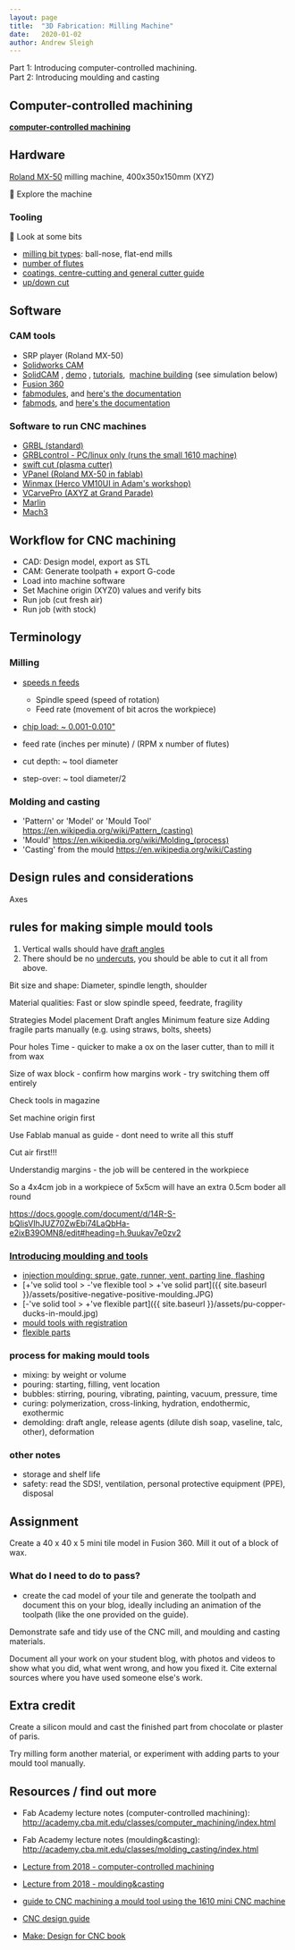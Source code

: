 ```yaml
---
layout: page
title:  "3D Fabrication: Milling Machine"
date:   2020-01-02
author: Andrew Sleigh
---
```


Part 1: Introducing computer-controlled machining.  
Part 2: Introducing moulding and casting

<!--more-->



## Computer-controlled machining
[**computer-controlled machining**](http://academy.cba.mit.edu/classes/computer_machining/index.html "computer controlled machining")

## Hardware

[Roland MX-50](https://www.rolanddga.com/products/3d/mdx-50-benchtop-cnc-mill) milling machine, 400x350x150mm (XYZ)

:thought_balloon: Explore the machine

### Tooling

:thought_balloon: Look at some bits

- [milling bit types](http://mindworks.shoutwiki.com/wiki/Cutter_Types_(Mill)): ball-nose, flat-end mills
- [number of flutes](http://www.cs.cmu.edu/~rapidproto/students.03/zdb/project2/CNCflutes.htm)
- [coatings, centre-cutting and general cutter guide](https://www.cnccookbook.com/cnc-end-mill-guide/)
- [up/down cut](https://www.guhdo.com/blog/up-vs-down-shear-router-bits/)




## Software

### CAM tools

*   SRP player (Roland MX-50)
*   [Solidworks CAM](https://www.youtube.com/watch?v=pPxH-JGTCK4)
*   [SolidCAM](https://www.solidcam.com/professor/solidcam-modules-overview/) , [demo](https://youtu.be/di-VxpxAUGQ) , [tutorials](https://www.solidcam.com/professor/solidcam-jumpstart/),  [machine building](https://youtu.be/R3pW8RenKZk) (see simulation below)
*   [Fusion 360](https://www.autodesk.com/products/fusion-360/blog/getting-started-introduction-to-cam-and-toolpaths/)
*   [fabmodules](http://fabmodules.org), and [here's the documentation](https://github.com/FabModules/fabmodules-html5)
*   [fabmods](http://mods.cba.mit.edu/), and [here's the documentation](https://gitlab.cba.mit.edu/pub/mods)

### Software to run CNC machines

- [GRBL (standard)](https://github.com/gnea/grbl)
- [GRBLcontrol - PC/linux only (runs the small 1610 machine)](https://github.com/trasz/grblControl)
- [swift cut (plasma cutter)](https://swift-cut.com/)
- [VPanel (Roland MX-50 in fablab)](http://support.rolanddga.com/Docs/Documents/departments/Technical%20Services/Downloads/MDX-50_INS_EN_R2.pdf)
- [Winmax (Herco VM10UI in Adam's workshop)](http://www.hurco.com/en-us/cnc-machine-tools/our-control/pages/winmax.aspx)
- [VCarvePro (AXYZ at Grand Parade)](https://www.vectric.com/products/vcarve-pro)
- [Marlin](http://marlinfw.org/)
- [Mach3](https://www.machsupport.com/software/mach3/)


## Workflow for CNC machining

* CAD: Design model, export as STL
* CAM: Generate toolpath + export G-code 
* Load into machine software 
* Set Machine origin (XYZ0) values and verify bits
* Run job (cut fresh air)
* Run job (with stock)


## Terminology

### Milling


- [speeds n feeds](https://en.wikipedia.org/wiki/Speeds_and_feeds)

    * Spindle speed (speed of rotation)
    * Feed rate (movement of bit acros the workpiece)

- [chip load: ~ 0.001-0.010"](https://www.cutter-shop.com/information/chip-load-chart.html)
- feed rate (inches per minute) / (RPM x number of flutes) 
- cut depth: ~ tool diameter
- step-over: ~ tool diameter/2

### Molding and casting

* 'Pattern' or 'Model' or 'Mould Tool' https://en.wikipedia.org/wiki/Pattern_(casting)
* 'Mould' https://en.wikipedia.org/wiki/Molding_(process)
* 'Casting' from the mould https://en.wikipedia.org/wiki/Casting

## Design rules and considerations

Axes

## rules for making simple mould tools
1. Vertical walls should have [draft angles](https://www.dynacast.com/stuff/contentmgr/files/0/97f5240f1f1a61eac4d6f431cbd0b2d4/files/diecasting_design_tips_01.jpg)
2. There should be no [undercuts](http://www.acomold.com/image/molding-undercuts.jpg), you should be able to cut it all from above.


Bit size and shape: Diameter, spindle length, shoulder

Material qualities: Fast or slow spindle speed, feedrate, fragility 

Strategies
Model placement
Draft angles
Minimum feature size
Adding fragile parts manually (e.g. using straws, bolts, sheets)



Pour holes 
Time - quicker to make a ox on the laser cutter, than to mill it from wax


Size of wax block - confirm how margins work - try switching them off entirely



Check tools in magazine 

Set machine origin first

Use Fablab manual as guide - dont need to write all this stuff


Cut air first!!!

Understandig margins - the job will be centered in the workpiece

So a 4x4cm job in a workpiece of 5x5cm will have an extra 0.5cm boder all round


https://docs.google.com/document/d/14R-S-bQIisVIhJUZ70ZwEbi74LaQbHa-e2ixB39OMN8/edit#heading=h.9uukav7e0zv2





### [Introducing moulding and tools](https://en.wikipedia.org/wiki/Injection_moulding)
- [injection moulding: sprue, gate, runner, vent, parting line, flashing](http://custom-injection-molding.net/wp-content/uploads/2014/03/D1-03.gif)
- [+'ve solid tool > -'ve flexible tool > +'ve solid part]({{ site.baseurl }}/assets/positive-negative-positive-moulding.JPG)
- [-'ve solid tool > +'ve flexible part]({{ site.baseurl }}/assets/pu-copper-ducks-in-mould.jpg)
- [mould tools with registration](http://academy.cba.mit.edu/classes/molding_casting/tippy.png)
- [flexible parts](http://fab.cba.mit.edu/classes/863.13/people/crreed/weekly/week6.html)

### process for making mould tools
- mixing: by weight or volume
- pouring: starting, filling, vent location
- bubbles: stirring, pouring, vibrating, painting, vacuum, pressure, time
- curing: polymerization, cross-linking, hydration, endothermic, exothermic
- demolding: draft angle, release agents (dilute dish soap, vaseline, talc, other), deformation

### other notes
- storage and shelf life
- safety: read the SDS!, ventilation, personal protective equipment (PPE), disposal


## Assignment

Create a 40 x 40 x 5 mini tile model in Fusion 360.
Mill it out of a block of wax.




### What do I need to do to pass?
- create the cad model of your tile and generate the toolpath and document this on your blog, ideally including an animation of the toolpath (like the one provided on the guide). 

Demonstrate safe and tidy use of the CNC mill, and moulding and casting materials.

Document all your work on your student blog, with photos and videos to show what you did, what went wrong, and how you fixed it. Cite external sources where you have used someone else's work.


## Extra credit

Create a silicon mould and cast the finished part from chocolate or plaster of paris.

Try milling form another material, or experiment with adding parts to your mould tool manually. 

## Resources / find out more

* Fab Academy lecture notes (computer-controlled machining): <http://academy.cba.mit.edu/classes/computer_machining/index.html>  
* Fab Academy lecture notes (moulding&casting): <http://academy.cba.mit.edu/classes/molding_casting/index.html>  
* [Lecture from 2018 - computer-controlled machining](http://fab.academany.org/2018/lectures/fab-20180307.html)
* [Lecture from 2018 - moulding&casting](http://fab.academany.org/2018/lectures/fab-20180321.html)

* [guide to CNC machining a mould tool using the 1610 mini CNC machine](https://fablabbrighton.github.io/digital-fabrication-module/guides/guide-milling-mould-tool.html)
* [CNC design guide](https://www.3dhubs.com/knowledge-base/how-design-parts-cnc-machining) 
* [Make: Design for CNC book](https://www.amazon.co.uk/Make-Practical-Techniques-CNC-routed-Furniture/dp/1457187426)